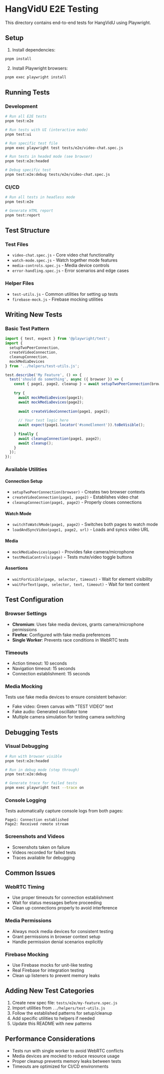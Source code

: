 # HangVidU E2E Testing

This directory contains end-to-end tests for HangVidU using Playwright.

## Setup

1. Install dependencies:
```bash
pnpm install
```

2. Install Playwright browsers:
```bash
pnpm exec playwright install
```

## Running Tests

### Development
```bash
# Run all E2E tests
pnpm test:e2e

# Run tests with UI (interactive mode)
pnpm test:ui

# Run specific test file
pnpm exec playwright test tests/e2e/video-chat.spec.js

# Run tests in headed mode (see browser)
pnpm test:e2e:headed

# Debug specific test
pnpm test:e2e:debug tests/e2e/video-chat.spec.js
```

### CI/CD
```bash
# Run all tests in headless mode
pnpm test:e2e

# Generate HTML report
pnpm test:report
```

## Test Structure

### Test Files
- `video-chat.spec.js` - Core video chat functionality
- `watch-mode.spec.js` - Watch together mode features
- `media-controls.spec.js` - Media device controls
- `error-handling.spec.js` - Error scenarios and edge cases

### Helper Files
- `test-utils.js` - Common utilities for setting up tests
- `firebase-mock.js` - Firebase mocking utilities

## Writing New Tests

### Basic Test Pattern
```javascript
import { test, expect } from '@playwright/test';
import { 
  setupTwoPeerConnection, 
  createVideoConnection, 
  cleanupConnection,
  mockMediaDevices 
} from '../helpers/test-utils.js';

test.describe('My Feature', () => {
  test('should do something', async ({ browser }) => {
    const { page1, page2, cleanup } = await setupTwoPeerConnection(browser);
    
    try {
      await mockMediaDevices(page1);
      await mockMediaDevices(page2);
      
      await createVideoConnection(page1, page2);
      
      // Your test logic here
      await expect(page1.locator('#someElement')).toBeVisible();
      
    } finally {
      await cleanupConnection(page1, page2);
      await cleanup();
    }
  });
});
```

### Available Utilities

#### Connection Setup
- `setupTwoPeerConnection(browser)` - Creates two browser contexts
- `createVideoConnection(page1, page2)` - Establishes video chat
- `cleanupConnection(page1, page2)` - Properly closes connections

#### Watch Mode
- `switchToWatchMode(page1, page2)` - Switches both pages to watch mode
- `loadAndSyncVideo(page1, page2, url)` - Loads and syncs video URL

#### Media
- `mockMediaDevices(page)` - Provides fake camera/microphone
- `testMediaControls(page)` - Tests mute/video toggle buttons

#### Assertions
- `waitForVisible(page, selector, timeout)` - Wait for element visibility
- `waitForText(page, selector, text, timeout)` - Wait for text content

## Test Configuration

### Browser Settings
- **Chromium**: Uses fake media devices, grants camera/microphone permissions
- **Firefox**: Configured with fake media preferences
- **Single Worker**: Prevents race conditions in WebRTC tests

### Timeouts
- Action timeout: 10 seconds
- Navigation timeout: 15 seconds
- Connection establishment: 15 seconds

### Media Mocking
Tests use fake media devices to ensure consistent behavior:
- Fake video: Green canvas with "TEST VIDEO" text
- Fake audio: Generated oscillator tone
- Multiple camera simulation for testing camera switching

## Debugging Tests

### Visual Debugging
```bash
# Run with browser visible
pnpm test:e2e:headed

# Run in debug mode (step through)
pnpm test:e2e:debug

# Generate trace for failed tests
pnpm exec playwright test --trace on
```

### Console Logging
Tests automatically capture console logs from both pages:
```
Page1: Connection established
Page2: Received remote stream
```

### Screenshots and Videos
- Screenshots taken on failure
- Videos recorded for failed tests
- Traces available for debugging

## Common Issues

### WebRTC Timing
- Use proper timeouts for connection establishment
- Wait for status messages before proceeding
- Clean up connections properly to avoid interference

### Media Permissions
- Always mock media devices for consistent testing
- Grant permissions in browser context setup
- Handle permission denial scenarios explicitly

### Firebase Mocking
- Use Firebase mocks for unit-like testing
- Real Firebase for integration testing
- Clean up listeners to prevent memory leaks

## Adding New Test Categories

1. Create new spec file: `tests/e2e/my-feature.spec.js`
2. Import utilities from `../helpers/test-utils.js`
3. Follow the established patterns for setup/cleanup
4. Add specific utilities to helpers if needed
5. Update this README with new patterns

## Performance Considerations

- Tests run with single worker to avoid WebRTC conflicts
- Media devices are mocked to reduce resource usage
- Proper cleanup prevents memory leaks between tests
- Timeouts are optimized for CI/CD environments